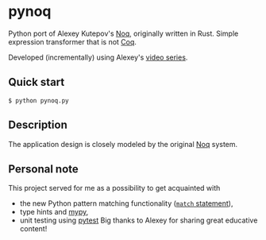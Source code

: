 # pynoq

Python port of Alexey Kutepov's [Noq](https://github.com/tsoding/Noq), originally written in Rust. Simple expression transformer that is not [Coq](https://coq.inria.fr/).

Developed (incrementally) using Alexey's [video series](https://www.youtube.com/watch?v=Ra_Fk7JFMoo&list=PLpM-Dvs8t0VZVE64QKPf6y_TIUwj5nKQ7).

## Quick start
```shell
$ python pynoq.py
```

## Description
The application design is closely modeled by the original [Noq](https://github.com/tsoding/Noq) system. 

## Personal note
This project served for me as a possibility to get acquainted with 
  * the new Python pattern matching functionality ([`match` statement](https://docs.python.org/3/tutorial/controlflow.html#match-statements)),
  * type hints and [mypy](http://mypy-lang.org/),
  * unit testing using [pytest](https://pytest.org)
Big thanks to Alexey for sharing great educative content!